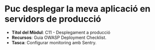 # Puc desplegar la meva aplicació en servidors de producció

- **Títol del Mòdul**: C11 - Desplegament a producció  
- **Recursos**: Guia OWASP Deployment Checklist.  
- **Tasca**: Configurar monitoring amb Sentry. 

